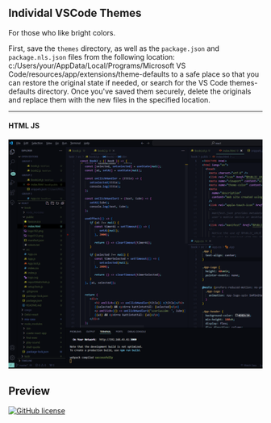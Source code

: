 ## Individal VSCode Themes

For those who like bright colors.

First, save the  `themes` directory, as well as the `package.json` and `package.nls.json` files from the following location: c:/Users/your/AppData/Local/Programs/Microsoft VS Code/resources/app/extensions/theme-defaults to a safe place so that you can restore the original state if needed, or search for the VS Code themes-defaults directory. Once you've saved them securely, delete the originals and replace them with the new files in the specified location.

---

#### HTML JS

[![Resume Preview](theme-individual.png)](https://lebryere.github.io/individual-vscode-themes/)


## Preview

[![GitHub license](https://img.shields.io/badge/licence-MIT-green%3F%26style%3Dplastic?style=plastic)](https://raw.githubusercontent.com/LeBryere/Hello-balcsi/master/LICENCE)


